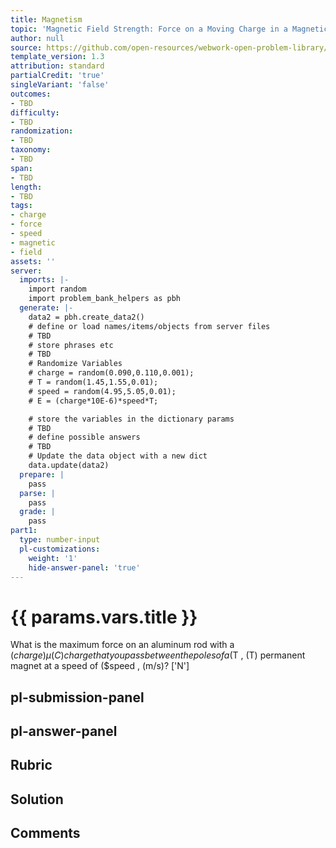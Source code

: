 ```yaml
---
title: Magnetism
topic: 'Magnetic Field Strength: Force on a Moving Charge in a Magnetic Field'
author: null
source: https://github.com/open-resources/webwork-open-problem-library/tree/master/Contrib/BrockPhysics/College_Physics_Urone/22.Magnetism/22-04.Magnetic_Field_Strength_Force_on_a_Moving_Charge_in_a_Magnetic_Field/NU_U17_22_04_007.pg
template_version: 1.3
attribution: standard
partialCredit: 'true'
singleVariant: 'false'
outcomes:
- TBD
difficulty:
- TBD
randomization:
- TBD
taxonomy:
- TBD
span:
- TBD
length:
- TBD
tags:
- charge
- force
- speed
- magnetic
- field
assets: ''
server:
  imports: |-
    import random
    import problem_bank_helpers as pbh
  generate: |-
    data2 = pbh.create_data2()
    # define or load names/items/objects from server files
    # TBD
    # store phrases etc
    # TBD
    # Randomize Variables
    # charge = random(0.090,0.110,0.001);
    # T = random(1.45,1.55,0.01);
    # speed = random(4.95,5.05,0.01);
    # E = (charge*10E-6)*speed*T;

    # store the variables in the dictionary params
    # TBD
    # define possible answers
    # TBD
    # Update the data object with a new dict
    data.update(data2)
  prepare: |
    pass
  parse: |
    pass
  grade: |
    pass
part1:
  type: number-input
  pl-customizations:
    weight: '1'
    hide-answer-panel: 'true'
---
```


# {{ params.vars.title }} 


What is the maximum force on an aluminum rod with a ($charge) μ(C) charge that you pass between the poles of a ($T , (T) permanent magnet at a speed of ($speed , (m/s)?
['N']

## pl-submission-panel 


## pl-answer-panel 


## Rubric 


## Solution 


## Comments 


